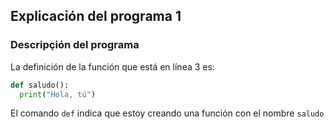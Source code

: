 ## Explicación del programa 1
### Descripçión del programa
La definición de la función que está en línea 3 es:

``` python
def saludo():
  print("Hola, tú")
```

El comando `def` indica que estoy creando una función con el nombre `saludo`

